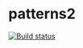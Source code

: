 # patterns2
[![Build status](https://ci.appveyor.com/api/projects/status/bp2dew7q8e9ijg58?svg=true)](https://ci.appveyor.com/project/AlenaFomina1/patterns2)
